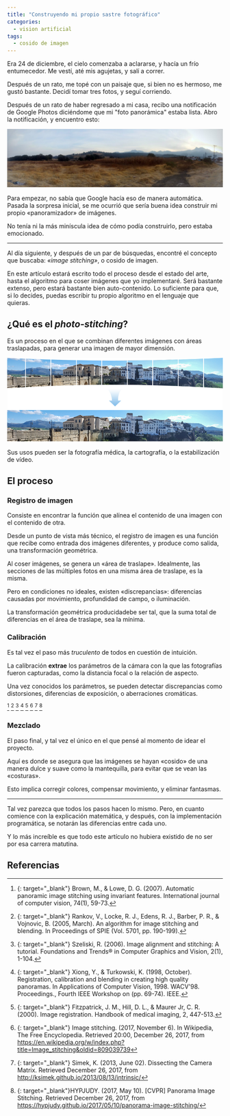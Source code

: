 ```yaml
---
title: "Construyendo mi propio sastre fotográfico"
categories:
  - vision artificial
tags:
  - cosido de imagen
---
```


Era 24 de diciembre, el cielo comenzaba a aclararse, y hacía un frío entumecedor. Me vestí, até mis agujetas, y salí a correr.

Después de un rato, me topé con un paisaje que, si bien no es hermoso, me gustó bastante. Decidí tomar tres fotos, y seguí corriendo.

Después de un rato de haber regresado a mi casa, recibo una notificación de Google Photos diciéndome que mi "foto panorámica" estaba lista. Abro la notificación, y encuentro esto:

![Paisaje](/images/posts/foto-stitching/san-rafael-tlalmanalco.jpg)

Para empezar, no sabía que Google hacía eso de manera automática. Pasada la sorpresa inicial, se me ocurrió que sería buena idea construir mi propio «panoramizador» de imágenes.

No tenía ni la más miníscula idea de cómo podía construirlo, pero estaba emocionado.

---------

Al día siguiente, y después de un par de búsquedas, encontré el concepto que buscaba: *«image stitching»*, o cosido de imagen.

En este artículo estará escrito todo el proceso desde el estado del arte, hasta el algoritmo para coser imágenes que yo implementaré. Será bastante extenso, pero estará bastante bien auto-contenido. Lo suficiente para que, si lo decides, puedas escribir tu propio algoritmo en el lenguaje que quieras.

## ¿Qué es el *photo-stitching*?

Es un proceso en el que se combinan diferentes imágenes con áreas traslapadas, para generar una imagen de mayor dimensión.

![Ejemplo de photo-stitching](/images/posts/foto-stitching/foto-stitching.jpg)

Sus usos pueden ser la fotografía médica, la cartografía, o la estabilización de vídeo.

## El proceso

### Registro de imagen

Consiste en encontrar la función que alínea el contenido de una imagen con el contenido de otra.

Desde un punto de vista más técnico, el registro de imagen es una función que recibe como entrada dos imágenes diferentes, y produce como salida, una transformación geométrica.

Al coser imágenes, se genera un «área de traslape». Idealmente, las secciones de las múltiples fotos en una misma área de traslape, es la misma.

Pero en condiciones no ideales, existen «discrepancias»: diferencias causadas por movimiento, profundidad de campo, o iluminación.

La transformación geométrica producidadebe ser tal, que la suma total de diferencias en el área de traslape, sea la mínima.

### Calibración

Es tal vez el paso más *truculento* de todos en cuestión de intuición.

La calibración **extrae** los parámetros de la cámara con la que las fotografías fueron capturadas, como la distancia focal o la relación de aspecto.

Una vez conocidos los parámetros, se pueden detectar discrepancias como distorsiones, diferencias de exposición, o aberraciones cromáticas.

[^fn1]
[^fn2]
[^fn3]
[^fn4]
[^fn5]
[^fn6]
[^fn7]
[^fn8]

### Mezclado

El paso final, y tal vez el único en el que pensé al momento de idear el proyecto.

Aquí es donde se asegura que las imágenes se hayan «cosido» de una manera dulce y suave como la mantequilla, para evitar que se vean las «costuras».

Esto implica corregir colores, compensar movimiento, y eliminar fantasmas.

---------

Tal vez parezca que todos los pasos hacen lo mismo. Pero, en cuanto comience con la explicación matemática, y después, con la implementación programática, se notarán las diferencias entre cada uno.

Y lo más increíble es que todo este artículo no hubiera existido de no ser por esa carrera matutina.

## Referencias

[^fn1]: [<i class="fa fa-link" aria-hidden="true"></i>](http://matthewalunbrown.com/papers/ijcv2007.pdf){: target="_blank"} Brown, M., & Lowe, D. G. (2007). Automatic panoramic image stitching using invariant features. International journal of computer vision, 74(1), 59-73.

[^fn2]: [<i class="fa fa-link" aria-hidden="true"></i>](http://citeseerx.ist.psu.edu/viewdoc/download?doi=10.1.1.96.6746&rep=rep1&type=pdf){: target="_blank"} Rankov, V., Locke, R. J., Edens, R. J., Barber, P. R., & Vojnovic, B. (2005, March). An algorithm for image stitching and blending. In Proceedings of SPIE (Vol. 5701, pp. 190-199).

[^fn3]: [<i class="fa fa-link" aria-hidden="true"></i>](https://pdfs.semanticscholar.org/2b0c/9c57572b156680e10f711b13ae205849493d.pdf){: target="_blank"} Szeliski, R. (2006). Image alignment and stitching: A tutorial. Foundations and Trends® in Computer Graphics and Vision, 2(1), 1-104.

[^fn4]: [<i class="fa fa-link" aria-hidden="true"></i>](http://www.cs.cmu.edu/~yx/papers/pstitcher.pdf){: target="_blank"} Xiong, Y., & Turkowski, K. (1998, October). Registration, calibration and blending in creating high quality panoramas. In Applications of Computer Vision, 1998. WACV'98. Proceedings., Fourth IEEE Workshop on (pp. 69-74). IEEE.

[^fn5]: [<i class="fa fa-link" aria-hidden="true"></i>](http://citeseerx.ist.psu.edu/viewdoc/download?doi=10.1.1.464.5408&rep=rep1&type=pdf){: target="_blank"} Fitzpatrick, J. M., Hill, D. L., & Maurer Jr, C. R. (2000). Image registration. Handbook of medical imaging, 2, 447-513.

[^fn6]: [<i class="fa fa-link" aria-hidden="true"></i>](https://en.wikipedia.org/w/index.php?title=Image_stitching&oldid=809039739){: target="_blank"} Image stitching. (2017, November 6). In Wikipedia, The Free Encyclopedia. Retrieved 20:00, December 26, 2017, from https://en.wikipedia.org/w/index.php?title=Image_stitching&oldid=809039739

[^fn7]: [<i class="fa fa-link" aria-hidden="true"></i>](http://ksimek.github.io/2012/08/14/decompose/){: target="_blank"} Simek, K. (2013, June 02). Dissecting the Camera Matrix. Retrieved December 26, 2017, from http://ksimek.github.io/2013/08/13/intrinsic/

[^fn8]: [<i class="fa fa-link" aria-hidden="true"></i>](https://hypjudy.github.io/2017/05/10/panorama-image-stitching/){: target="_blank"}HYPJUDY. (2017, May 10). [CVPR] Panorama Image Stitching. Retrieved December 26, 2017, from https://hypjudy.github.io/2017/05/10/panorama-image-stitching/